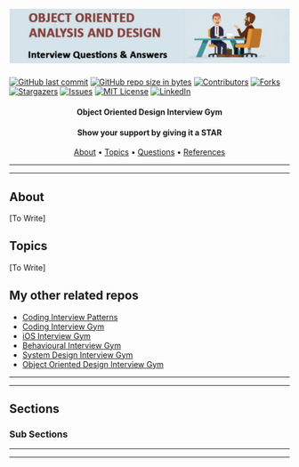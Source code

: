 <h1 align="center">
  <br>
  <a href="https://github.com/partho-maple/ios-interview-gym/archive/master.zip"><img src="banner.png"></a>
</h1>

[![GitHub last commit][last-commit-shield]][last-commit-url]
[![GitHub repo size in bytes][repo-size-shield]][repo-size-url]
[![Contributors][contributors-shield]][contributors-url]
[![Forks][forks-shield]][forks-url]
[![Stargazers][stars-shield]][stars-url]
[![Issues][issues-shield]][issues-url]
[![MIT License][license-shield]][license-url]
[![LinkedIn][linkedin-shield]][linkedin-url]


<h4 align="center">Object Oriented Design Interview Gym</h4>
<h4 align="center">Show your support by giving it a STAR</h4>

<p align="center">
  <a href="#About">About</a> •
  <a href="#Topics">Topics</a> •
  <a href="#Questions">Questions</a> •
  <a href="#References">References</a>
</p>

---

---

## About

[To Write]


## Topics
[To Write]


## My other related repos
- [Coding Interview Patterns](https://tinyurl.com/wluap5j)
- [Coding Interview Gym](https://tinyurl.com/wt2dbym)
- [iOS Interview Gym](https://tinyurl.com/wt5vyzq)
- [Behavioural Interview Gym](https://tinyurl.com/v65wlwf)
- [System Design Interview Gym](https://tinyurl.com/tr2xkze)
- [Object Oriented Design Interview Gym](https://tinyurl.com/uhlp9sc)


---

---

## Sections

### Sub Sections



---

---













<!-- MARKDOWN LINKS & IMAGES -->
<!-- https://www.markdownguide.org/basic-syntax/#reference-style-links -->
[last-commit-shield]: https://img.shields.io/github/last-commit/partho-maple/ios-interview-gym?style=flat
[last-commit-url]: https://github.com/partho-maple/ios-interview-gym/commits/master
[repo-size-shield]: https://img.shields.io/github/repo-size/partho-maple/ios-interview-gym?style=flat
[repo-size-url]: https://github.com/partho-maple/ios-interview-gym

[contributors-shield]: https://img.shields.io/github/contributors/partho-maple/ios-interview-gym.svg?style=flat
[contributors-url]: https://github.com/partho-maple/ios-interview-gym/graphs/contributors
[forks-shield]: https://img.shields.io/github/forks/partho-maple/ios-interview-gym.svg?style=flat
[forks-url]: https://github.com/partho-maple/ios-interview-gym/network/members
[stars-shield]: https://img.shields.io/github/stars/partho-maple/ios-interview-gym.svg?style=flat
[stars-url]: https://github.com/partho-maple/ios-interview-gym/stargazers
[issues-shield]: https://img.shields.io/github/issues/partho-maple/ios-interview-gym.svg?style=flat
[issues-url]: https://github.com/partho-maple/ios-interview-gym/issues
[license-shield]: https://img.shields.io/github/license/partho-maple/ios-interview-gym.svg?style=flat
[license-url]: https://github.com/partho-maple/ios-interview-gym/LICENSE.txt
[linkedin-shield]: https://img.shields.io/badge/-LinkedIn-black.svg??style=flat&logo=linkedin&colorB=555
[linkedin-url]: https://www.linkedin.com/in/partho-maple/
[product-screenshot]: images/screenshot.png